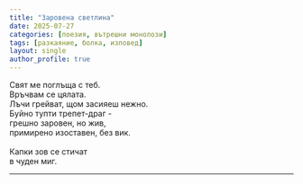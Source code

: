 ```yaml
---
title: "Заровена светлина"
date: 2025-07-27
categories: [поезия, вътрешни монолози]
tags: [разкаяние, болка, изповед]
layout: single
author_profile: true
---
```


<div class="poem3">

Свят ме поглъща с теб.<br/>
Връчвам се цялата.<br/>
Лъчи грейват, щом засияеш нежно.<br/>
Буйно тупти трепет-драг -<br/>
грешно заровен, но жив,<br/>
примирено изоставен, без вик.<br/>
<br/>
Капки зов се стичат<br/>
в чуден миг.
<hr/>
</div>